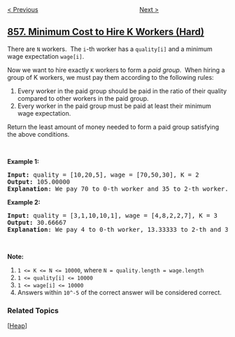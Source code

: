 <!--|This file generated by command(leetcode description); DO NOT EDIT.    |-->
<!--+----------------------------------------------------------------------+-->
<!--|@author    openset <openset.wang@gmail.com>                           |-->
<!--|@link      https://github.com/openset                                 |-->
<!--|@home      https://github.com/openset/leetcode                        |-->
<!--+----------------------------------------------------------------------+-->

[< Previous](../score-of-parentheses "Score of Parentheses")
　　　　　　　　　　　　　　　　
[Next >](../mirror-reflection "Mirror Reflection")

## [857. Minimum Cost to Hire K Workers (Hard)](https://leetcode.com/problems/minimum-cost-to-hire-k-workers "雇佣 K 名工人的最低成本")

<p>There are <code>N</code> workers.&nbsp; The <code>i</code>-th worker has a <code>quality[i]</code> and a minimum wage expectation <code>wage[i]</code>.</p>

<p>Now we want to hire exactly <code>K</code>&nbsp;workers to form a <em>paid group</em>.&nbsp; When hiring a group of K workers, we must pay them according to the following rules:</p>

<ol>
	<li>Every worker in the paid group should be paid in the ratio of their quality compared to other workers in the paid group.</li>
	<li>Every worker in the paid group must be paid at least their minimum wage expectation.</li>
</ol>

<p>Return the least amount of money needed to form a paid group satisfying the above conditions.</p>

<p>&nbsp;</p>

<ol>
</ol>

<div>
<p><strong>Example 1:</strong></p>

<pre>
<strong>Input: </strong>quality = <span id="example-input-1-1">[10,20,5]</span>, wage = <span id="example-input-1-2">[70,50,30]</span>, K = <span id="example-input-1-3">2</span>
<strong>Output: </strong><span id="example-output-1">105.00000
<strong>Explanation</strong>: </span><span>We pay 70 to 0-th worker and 35 to 2-th worker.</span>
</pre>

<div>
<p><strong>Example 2:</strong></p>

<pre>
<strong>Input: </strong>quality = <span id="example-input-2-1">[3,1,10,10,1]</span>, wage = <span id="example-input-2-2">[4,8,2,2,7]</span>, K = <span id="example-input-2-3">3</span>
<strong>Output: </strong><span id="example-output-2">30.66667
<strong>Explanation</strong>: </span><span>We pay 4 to 0-th worker, 13.33333 to 2-th and 3-th workers seperately.</span> 
</pre>

<p>&nbsp;</p>

<p><strong>Note:</strong></p>

<ol>
	<li><code>1 &lt;= K &lt;= N &lt;= 10000</code>, where <code>N = quality.length = wage.length</code></li>
	<li><code>1 &lt;= quality[i] &lt;= 10000</code></li>
	<li><code>1 &lt;= wage[i] &lt;= 10000</code></li>
	<li>Answers within <code>10^-5</code> of the correct answer will be considered correct.</li>
</ol>
</div>
</div>

### Related Topics
  [[Heap](../../tag/heap/README.md)]
